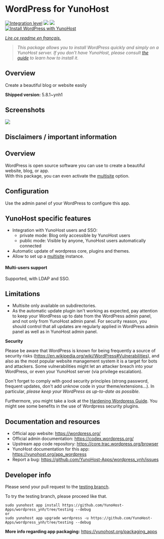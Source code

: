 <!--
N.B.: This README was automatically generated by https://github.com/YunoHost/apps/tree/master/tools/README-generator
It shall NOT be edited by hand.
-->

# WordPress for YunoHost

[![Integration level](https://dash.yunohost.org/integration/wordpress.svg)](https://dash.yunohost.org/appci/app/wordpress) ![](https://ci-apps.yunohost.org/ci/badges/wordpress.status.svg) ![](https://ci-apps.yunohost.org/ci/badges/wordpress.maintain.svg)  
[![Install WordPress with YunoHost](https://install-app.yunohost.org/install-with-yunohost.svg)](https://install-app.yunohost.org/?app=wordpress)

*[Lire ce readme en français.](./README_fr.md)*

> *This package allows you to install WordPress quickly and simply on a YunoHost server.
If you don't have YunoHost, please consult [the guide](https://yunohost.org/#/install) to learn how to install it.*

## Overview

Create a beautiful blog or website easily

**Shipped version:** 5.8.1~ynh1



## Screenshots

![](./doc/screenshots/screen-themes.png)

## Disclaimers / important information

## Overview
WordPress is open source software you can use to create a beautiful website, blog, or app.  
With this package, you can even activate the [multisite](https://wordpress.org/support/article/glossary/#multisite) option.

## Configuration

Use the admin panel of your WordPress to configure this app.

## YunoHost specific features

 * Integration with YunoHost users and SSO:
   * private mode: Blog only accessible by YunoHost users
   * public mode: Visible by anyone, YunoHost users automatically connected
 * Automatic update of wordpress core, plugins and themes.
 * Allow to set up a [multisite](https://codex.wordpress.org/Glossary#Multisite) instance.

#### Multi-users support

Supported, with LDAP and SSO.

## Limitations

* Multisite only available on subdirectories.
* As the automatic update plugin isn't working as expected, pay attention to keep your WordPress up to date from the WordPress admin panel, and not only from YunoHost admin panel. For security reason, you should control that all updates are regularly applied in WordPress admin panel as well as in YunoHost admin panel.

**Security**

Please be aware that WordPress is known for being frequently a source of security risks (https://en.wikipedia.org/wiki/WordPress#Vulnerabilities), and also as the most popular website management system it is a target for bots and attackers.
Some vulnerabilities might let an attacker breach into your WordPress, or even your YunoHost server (via privilege escalation).

Don't forget to comply with good security principles (strong password, frequent updates, don't add unknow code in your theme/extensions…). In particular, *please keep your WordPress as up-to-date as possible*.

Furthermore, you might take a look at the [Hardening Wordpress Guide](https://wordpress.org/support/article/hardening-wordpress/). You might see some benefits in the use of Wordpress security plugins.

## Documentation and resources

* Official app website: https://wordpress.org/
* Official admin documentation: https://codex.wordpress.org/
* Upstream app code repository: https://core.trac.wordpress.org/browser  
* YunoHost documentation for this app: https://yunohost.org/app_wordpress
* Report a bug: https://github.com/YunoHost-Apps/wordpress_ynh/issues

## Developer info

Please send your pull request to the [testing branch](https://github.com/YunoHost-Apps/wordpress_ynh/tree/testing).

To try the testing branch, please proceed like that.
```
sudo yunohost app install https://github.com/YunoHost-Apps/wordpress_ynh/tree/testing --debug
or
sudo yunohost app upgrade wordpress -u https://github.com/YunoHost-Apps/wordpress_ynh/tree/testing --debug
```

**More info regarding app packaging:** https://yunohost.org/packaging_apps